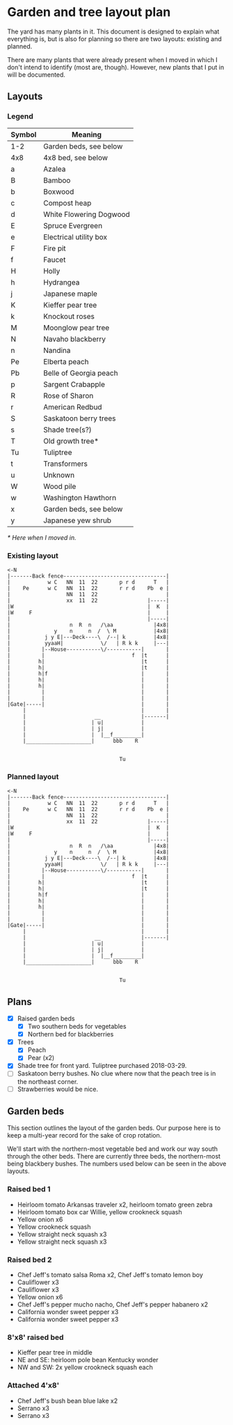 # Garden and tree layout plan
The yard has many plants in it. This document is designed to explain what everything is, but is also for planning so there are two layouts: existing and planned.

There are many plants that were already present when I moved in which I don't intend to identify (most are, though). However, new plants that I put in will be documented.

## Layouts
### Legend
| Symbol | Meaning                 |
| ------ | ----------------------- |
| 1-2    | Garden beds, see below  |
| 4x8    | 4x8 bed, see below      |
| a      | Azalea                  |
| B      | Bamboo                  |
| b      | Boxwood                 |
| c      | Compost heap            |
| d      | White Flowering Dogwood |
| E      | Spruce Evergreen        |
| e      | Electrical utility box  |
| F      | Fire pit                |
| f      | Faucet                  |
| H      | Holly                   |
| h      | Hydrangea               |
| j      | Japanese maple          |
| K      | Kieffer pear tree       |
| k      | Knockout roses          |
| M      | Moonglow pear tree      |
| N      | Navaho blackberry       |
| n      | Nandina                 |
| Pe     | Elberta peach           |
| Pb     | Belle of Georgia peach  |
| p      | Sargent Crabapple       |
| R      | Rose of Sharon          |
| r      | American Redbud         |
| S      | Saskatoon berry trees   |
| s      | Shade tree(s?)          |
| T      | Old growth tree*        |
| Tu     | Tuliptree               |
| t      | Transformers            |
| u      | Unknown                 |
| W      | Wood pile               |
| w      | Washington Hawthorn     |
| x      | Garden beds, see below  |
| y      | Japanese yew shrub      |

*&ast; Here when I moved in.*

### Existing layout
```
<-N
|-------Back fence---------------------------------|
|            w C   NN  11  22       p r d      T   |
|    Pe      w C   NN  11  22       r r d    Pb  e |
|                  NN  11  22                      |
|                  xx  11  22                |-----|
|W                                           |  K  |
|W     F                                     |     |
|                                            |-----|
|                   n  R  n   /\aa             |4x8|
|              y    n     n  /  \ M            |4x8|
|           j y E|---Deck----\  /--| k         |4x8|
|           yyaaH|            \/   | R k k     |---|
|          |--House-----------\/-----------|       |
|          |                            f  |t      |
|         h|                               |t      |
|         h|                               |t      |
|         h|f                              |       |
|         h|                               |       |
|         h|                               |       |
|          |                               |       |
|          |                               |       |
|Gate|-----|                               |       |
     |                                     |       |
     |                      __             |-------|
     |                     | u|            |
     |                     | j|            |
     |                     |  |__f_________|
     |_____________________|      bbb    R


                                    Tu
```

### Planned layout
```
<-N
|-------Back fence---------------------------------|
|            w C   NN  11  22       p r d      T   |
|    Pe      w C   NN  11  22       r r d    Pb  e |
|                  NN  11  22                      |
|                  xx  11  22                |-----|
|W                                           |  K  |
|W     F                                     |     |
|                                            |-----|
|                   n  R  n   /\aa             |4x8|
|              y    n     n  /  \ M            |4x8|
|           j y E|---Deck----\  /--| k         |4x8|
|           yyaaH|            \/   | R k k     |---|
|          |--House-----------\/-----------|       |
|          |                            f  |t      |
|         h|                               |t      |
|         h|                               |t      |
|         h|f                              |       |
|         h|                               |       |
|         h|                               |       |
|          |                               |       |
|          |                               |       |
|Gate|-----|                               |       |
     |                                     |       |
     |                      __             |-------|
     |                     | u|            |
     |                     | j|            |
     |                     |  |__f_________|
     |_____________________|      bbb    R


                                    Tu
```

## Plans
- [x] Raised garden beds
  - [x] Two southern beds for vegetables
  - [x] Northern bed for blackberries
- [x] Trees
  - [x] Peach
  - [x] Pear (x2)
- [x] Shade tree for front yard. Tuliptree purchased 2018-03-29.
- [ ] Saskatoon berry bushes. No clue where now that the peach tree is in the northeast corner.
- [ ] Strawberries would be nice.

## Garden beds
This section outlines the layout of the garden beds. Our purpose here is to keep a multi-year record for the sake of crop rotation.

We'll start with the northern-most vegetable bed and work our way south through the other beds. There are currently three beds, the northern-most being blackbery bushes. The numbers used below can be seen in the above layouts.

### Raised bed 1
- Heirloom tomato Arkansas traveler x2, heirloom tomato green zebra
- Heirloom tomato box car Willie, yellow crookneck squash
- Yellow onion x6
- Yellow crookneck squash
- Yellow straight neck squash x3
- Yellow straight neck squash x3

### Raised bed 2
- Chef Jeff's tomato salsa Roma x2, Chef Jeff's tomato lemon boy
- Cauliflower x3
- Cauliflower x3
- Yellow onion x6
- Chef Jeff's pepper mucho nacho, Chef Jeff's pepper habanero x2
- California wonder sweet pepper x3
- California wonder sweet pepper x3

### 8'x8' raised bed
- Kieffer pear tree in middle
- NE and SE: heirloom pole bean Kentucky wonder
- NW and SW: 2x yellow crookneck squash each

### Attached 4'x8'
- Chef Jeff's bush bean blue lake x2
- Serrano x3
- Serrano x3
